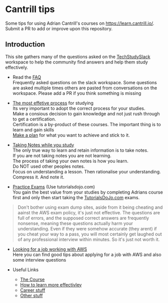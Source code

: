 # Cantrill tips
Some tips for using Adrian Cantrill's courses on https://learn.cantrill.io/. Submit a PR to add or improve upon this repository.

## Introduction
This site gathers many of the questions asked on the [TechStudySlack](https://techstudyslack.com/) workspace to help the community find answers and help them study effectively. 

* Read the [FAQ](FAQ.md)  
Frequently asked questions on the slack workspace. Some questions are asked multiple times others are pasted from conversations on the workspace. Please add a PR if you think something is missing

* [The most effetive process](tips/process.md) for studying  
Its very important to adopt the correct process for your studies.  
Make a consious decision to gain knowledge and not just rush through to get a certification.  
Certification is a by-product of these courses. The important thing is to learn and gain skills  
[Make a plan](https://github.com/jjdarcy/cantrilltips/blob/main/tips/process.md#make-a-plan) for what you want to achieve and stick to it. 

* [Taking Notes while you study](tips/taking_notes.md)  
The only true way to learn and retain information is to take notes.  
If you are not taking notes you are not learning.  
The process of taking your own notes is how you learn.  
Do NOT used other peoples notes.  
Focus on understanding a lesson. Then rationalise your understanding. Compress it. And note it.

* [Practice Exams](tips/practice_exams.md) (Use tutorialsdojo.com)  
You gain the best value from your studies by completing Adrians course first and only then start taking the [TutorialsDoJo.com](tutorialsdojo.com)
exams.
> Don't bother using exam dump sites, aside from it being cheating and aainst the AWS exam policy, it's just not effective. The questions are full of errors, and the supposed correct answers are frequently nonsense, meaning these questions actually harm your understanding. Even if they were somehow accurate (they arent) if you cheat your way to a pass, you will most certainly get laughed out of any professional interview within minutes. So it's just not worth it.

* [Looking for a job working with AWS](AWSJobs.md)  
Here you can find good tips about applying for a job with AWS and also some interview questions

* Useful Links  
  * [The Course](tips/the_course.md) 
  * [How to learn more effectivley](tips/learn_links.md) 
  * [Career stuff](tips/career_links.md)
  * [Other stuff](tips/other_stuff_links.md)

